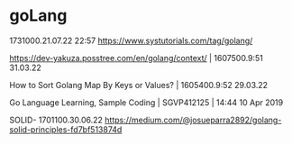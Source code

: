 # goLang

1731000.21.07.22 22:57
https://www.systutorials.com/tag/golang/


https://dev-yakuza.posstree.com/en/golang/context/ | 1607500.9:51 31.03.22

How to Sort Golang Map By Keys or Values? | 1605400.9:52 29.03.22

Go Language Learning, Sample Coding | SGVP412125 | 14:44 10 Apr 2019

SOLID- 1701100.30.06.22
https://medium.com/@josueparra2892/golang-solid-principles-fd7bf513874d
